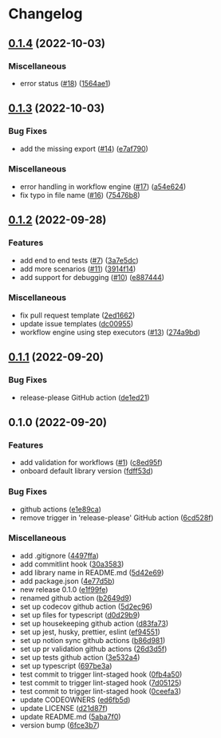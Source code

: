 # Changelog

## [0.1.4](https://github.com/rudderlabs/rudder-workflow-engine/compare/v0.1.3...v0.1.4) (2022-10-03)


### Miscellaneous

* error status ([#18](https://github.com/rudderlabs/rudder-workflow-engine/issues/18)) ([1564ae1](https://github.com/rudderlabs/rudder-workflow-engine/commit/1564ae1f2994c79d46fa0f306111008358d464ed))

## [0.1.3](https://github.com/rudderlabs/rudder-workflow-engine/compare/v0.1.2...v0.1.3) (2022-10-03)


### Bug Fixes

* add the missing export ([#14](https://github.com/rudderlabs/rudder-workflow-engine/issues/14)) ([e7af790](https://github.com/rudderlabs/rudder-workflow-engine/commit/e7af790f656a77e989c29b695ca96485359e6dcb))


### Miscellaneous

* error handling in workflow engine ([#17](https://github.com/rudderlabs/rudder-workflow-engine/issues/17)) ([a54e624](https://github.com/rudderlabs/rudder-workflow-engine/commit/a54e62404630970c6d12d210a794662f9f7d382e))
* fix typo in file name ([#16](https://github.com/rudderlabs/rudder-workflow-engine/issues/16)) ([75476b8](https://github.com/rudderlabs/rudder-workflow-engine/commit/75476b8b80951794eae917ad6def076f6ff8cbcd))

## [0.1.2](https://github.com/rudderlabs/rudder-workflow-engine/compare/v0.1.1...v0.1.2) (2022-09-28)


### Features

* add end to end tests ([#7](https://github.com/rudderlabs/rudder-workflow-engine/issues/7)) ([3a7e5dc](https://github.com/rudderlabs/rudder-workflow-engine/commit/3a7e5dcfb5cbbca889962057300200c44ef9e50b))
* add more scenarios ([#11](https://github.com/rudderlabs/rudder-workflow-engine/issues/11)) ([3914f14](https://github.com/rudderlabs/rudder-workflow-engine/commit/3914f14a3d99dd69376578c76a4138c93cf1e477))
* add support for debugging ([#10](https://github.com/rudderlabs/rudder-workflow-engine/issues/10)) ([e887444](https://github.com/rudderlabs/rudder-workflow-engine/commit/e8874446f5bbd15f9a9df0ec39a8905e63f94b86))


### Miscellaneous

* fix pull request template ([2ed1662](https://github.com/rudderlabs/rudder-workflow-engine/commit/2ed16625da0f20e0d2c5d988e066d99e42c8780a))
* update issue templates ([dc00955](https://github.com/rudderlabs/rudder-workflow-engine/commit/dc00955605a53b02459e4c2e42bd712e13749bf5))
* workflow engine using step executors ([#13](https://github.com/rudderlabs/rudder-workflow-engine/issues/13)) ([274a9bd](https://github.com/rudderlabs/rudder-workflow-engine/commit/274a9bd50b4716eccd03d541b44904dd7954f9ae))

## [0.1.1](https://github.com/rudderlabs/rudder-workflow-engine/compare/v0.1.0...v0.1.1) (2022-09-20)


### Bug Fixes

* release-please GitHub action ([de1ed21](https://github.com/rudderlabs/rudder-workflow-engine/commit/de1ed21c429e5e9e76048cebec1b54b12982e684))

## 0.1.0 (2022-09-20)


### Features

* add validation for workflows ([#1](https://github.com/rudderlabs/rudder-workflow-engine/issues/1)) ([c8ed95f](https://github.com/rudderlabs/rudder-workflow-engine/commit/c8ed95f38e0cfb27263f95e7c067d58c604e94d1))
* onboard default library version ([fdff53d](https://github.com/rudderlabs/rudder-workflow-engine/commit/fdff53db44c2373bf5648a8d5053753c06a9ea94))


### Bug Fixes

* github actions ([e1e89ca](https://github.com/rudderlabs/rudder-workflow-engine/commit/e1e89ca3c81730a29a56ffd36c884165de765180))
* remove trigger in 'release-please' GitHub action ([6cd528f](https://github.com/rudderlabs/rudder-workflow-engine/commit/6cd528f9649f3f11b45ac10fd2c56c9291dfd200))


### Miscellaneous

* add .gitignore ([4497ffa](https://github.com/rudderlabs/rudder-workflow-engine/commit/4497ffa83cd028a982fa4b637c678749d7f35224))
* add commitlint hook ([30a3583](https://github.com/rudderlabs/rudder-workflow-engine/commit/30a3583e4bc4724da9f6e278daa13271af75915f))
* add library name in README.md ([5d42e69](https://github.com/rudderlabs/rudder-workflow-engine/commit/5d42e691058bc30589a6eaf347aef343f5f80155))
* add package.json ([4e77d5b](https://github.com/rudderlabs/rudder-workflow-engine/commit/4e77d5b5b0791de99d8b1cfff6eeed1da0108748))
* new release 0.1.0 ([e1f99fe](https://github.com/rudderlabs/rudder-workflow-engine/commit/e1f99fe7cc0659038c216174ccbc51de67a34c71))
* renamed github action ([b2649d9](https://github.com/rudderlabs/rudder-workflow-engine/commit/b2649d9b5c3b2fb2eebb4dd951be880b7c4a85d8))
* set up codecov github action ([5d2ec96](https://github.com/rudderlabs/rudder-workflow-engine/commit/5d2ec9648c73f81cb37151301488d1b4c632a862))
* set up files for typescript ([d0d29b9](https://github.com/rudderlabs/rudder-workflow-engine/commit/d0d29b92d729e24961ba2e5995c4a29602a21588))
* set up housekeeping github action ([d83fa73](https://github.com/rudderlabs/rudder-workflow-engine/commit/d83fa73fd974ed28fd6b4f8845a7006c3880337c))
* set up jest, husky, prettier, eslint ([ef94551](https://github.com/rudderlabs/rudder-workflow-engine/commit/ef945513d59e8f1789c4c14aa04ae397d0b35d62))
* set up notion sync github actions ([b86d981](https://github.com/rudderlabs/rudder-workflow-engine/commit/b86d98132834ec983d1c2ab7ca8e6690cbed7262))
* set up pr validation github actions ([26d3d5f](https://github.com/rudderlabs/rudder-workflow-engine/commit/26d3d5fbcea04323ce0943b37bfd5fee322e3e81))
* set up tests github action ([3e532a4](https://github.com/rudderlabs/rudder-workflow-engine/commit/3e532a43009e1ff1e3521fcd42e1ddd8c489342f))
* set up typescript ([697be3a](https://github.com/rudderlabs/rudder-workflow-engine/commit/697be3ac3428e8e6b741be2a92897d5e39c60329))
* test commit to trigger lint-staged hook ([0fb4a50](https://github.com/rudderlabs/rudder-workflow-engine/commit/0fb4a50667c747501703d84d784e964980299376))
* test commit to trigger lint-staged hook ([7d05125](https://github.com/rudderlabs/rudder-workflow-engine/commit/7d05125c2c2a90671da90cf9aabea2beb3511c9d))
* test commit to trigger lint-staged hook ([0ceefa3](https://github.com/rudderlabs/rudder-workflow-engine/commit/0ceefa306874564dfce506929f5244fd2f3f0476))
* update CODEOWNERS ([ed6fb5d](https://github.com/rudderlabs/rudder-workflow-engine/commit/ed6fb5d7e48ae117438ae4ef23c4ca5e4552ab36))
* update LICENSE ([d21d87f](https://github.com/rudderlabs/rudder-workflow-engine/commit/d21d87f680abb727c0e8e394e40e33779af4c72e))
* update README.md ([5aba7f0](https://github.com/rudderlabs/rudder-workflow-engine/commit/5aba7f0ab44d532a9e80c5e88536a5ad61acf64f))
* version bump ([6fce3b7](https://github.com/rudderlabs/rudder-workflow-engine/commit/6fce3b781d635868080f10540484bfd0aab8ca65))
